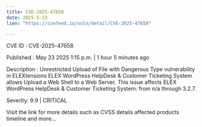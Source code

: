 ```yaml
---
title: CVE-2025-47658
date: 2025-5-23
lien: "https://cvefeed.io/vuln/detail/CVE-2025-47658"

---
```


CVE ID : CVE-2025-47658

Published :  May 23
2025
1:15 p.m. | 1 hour
5 minutes ago

Description : Unrestricted Upload of File with Dangerous Type vulnerability in ELEXtensions ELEX WordPress HelpDesk & Customer Ticketing System allows Upload a Web Shell to a Web Server. This issue affects ELEX WordPress HelpDesk & Customer Ticketing System: from n/a through 3.2.7.

Severity: 9.9 | CRITICAL

Visit the link for more details
such as CVSS details
affected products
timeline
and more...
